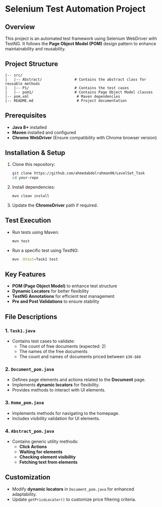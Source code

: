 # Selenium Test Automation Project

## Overview
This project is an automated test framework using Selenium WebDriver with TestNG. It follows the **Page Object Model (POM)** design pattern to enhance maintainability and reusability.

## Project Structure
```
|-- src/
|   |-- Abstract/               # Contains the abstract class for reusable methods
|   |-- P1/                     # Contains the test cases
|   |-- pom1/                   # Contains Page Object Model classes
|-- pom.xml                      # Maven dependencies
|-- README.md                    # Project documentation
```

## Prerequisites
- **Java 8+** installed
- **Maven** installed and configured
- **Chrome WebDriver** (Ensure compatibility with Chrome browser version)

## Installation & Setup
1. Clone this repository:
   ```sh
   git clone https://github.com/ahmedabdelrahman00/LevelSet_Task
   cd your-repo
   ```
2. Install dependencies:
   ```sh
   mvn clean install
   ```
3. Update the **ChromeDriver** path if required.

## Test Execution
- Run tests using Maven:
  ```sh
  mvn test
  ```
- Run a specific test using TestNG:
  ```sh
  mvn -Dtest=Task1 test
  ```

## Key Features
- **POM (Page Object Model)** to enhance test structure
- **Dynamic Locators** for better flexibility
- **TestNG Annotations** for efficient test management
- **Pre and Post Validations** to ensure stability

## File Descriptions
### 1. `Task1.java`
- Contains test cases to validate:
  - The count of free documents (expected: 2)
  - The names of the free documents
  - The count and names of documents priced between `$30-$60`

### 2. `Document_pom.java`
- Defines page elements and actions related to the **Document** page.
- Implements **dynamic locators** for flexibility.
- Provides methods to interact with UI elements.

### 3. `Home_pom.java`
- Implements methods for navigating to the homepage.
- Includes visibility validation for UI elements.

### 4. `Abstract_pom.java`
- Contains generic utility methods:
  - **Click Actions**
  - **Waiting for elements**
  - **Checking element visibility**
  - **Fetching text from elements**

## Customization
- Modify **dynamic locators** in `Document_pom.java` for enhanced adaptability.
- Update `getPriceLocator()` to customize price filtering criteria.


